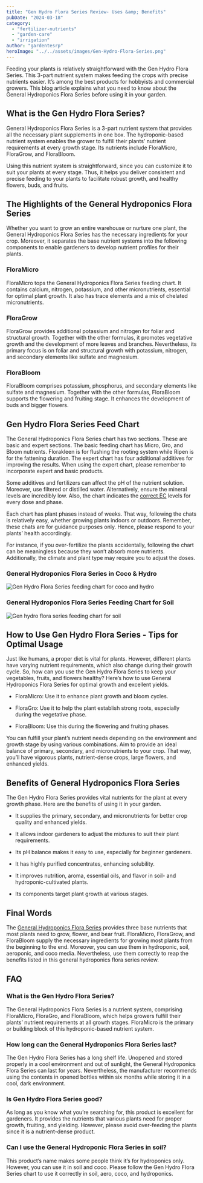 ```yaml
---
title: "Gen Hydro Flora Series Review- Uses &amp; Benefits"
pubDate: "2024-03-18"
category: 
  - "fertilizer-nutrients"
  - "garden-care"
  - "irrigation"
author: "gardentesrp"
heroImage: "../../assets/images/Gen-Hydro-Flora-Series.png"
---
```


Feeding your plants is relatively straightforward with the Gen Hydro Flora Series. This 3-part nutrient system makes feeding the crops with precise nutrients easier. It’s among the best products for hobbyists and commercial growers. This blog article explains what you need to know about the General Hydroponics Flora Series before using it in your garden.

## What is the Gen Hydro Flora Series?

General Hydroponics Flora Series is a 3-part nutrient system that provides all the necessary plant supplements in one box. The hydroponic-based nutrient system enables the grower to fulfill their plants’ nutrient requirements at every growth stage. Its nutrients include FloraMicro, FloraGrow, and FloraBloom.

Using this nutrient system is straightforward, since you can customize it to suit your plants at every stage. Thus, it helps you deliver consistent and precise feeding to your plants to facilitate robust growth, and healthy flowers, buds, and fruits.

## The Highlights of the General Hydroponics Flora Series

Whether you want to grow an entire warehouse or nurture one plant, the General Hydroponics Flora Series has the necessary ingredients for your crop. Moreover, it separates the base nutrient systems into the following components to enable gardeners to develop nutrient profiles for their plants.

### FloraMicro

FloraMicro tops the General Hydroponics Flora Series feeding chart. It contains calcium, nitrogen, potassium, and other micronutrients, essential for optimal plant growth. It also has trace elements and a mix of chelated micronutrients.

### FloraGrow

FloraGrow provides additional potassium and nitrogen for foliar and structural growth. Together with the other formulas, it promotes vegetative growth and the development of more leaves and branches. Nevertheless, its primary focus is on foliar and structural growth with potassium, nitrogen, and secondary elements like sulfate and magnesium.

### FloraBloom

FloraBloom comprises potassium, phosphorus, and secondary elements like sulfate and magnesium. Together with the other formulas, FloraBloom supports the flowering and fruiting stage. It enhances the development of buds and bigger flowers.

## Gen Hydro Flora Series Feed Chart

The General Hydroponics Flora Series chart has two sections. These are basic and expert sections. The basic feeding chart has Micro, Gro, and Bloom nutrients. Florakleen is for flushing the rooting system while Ripen is for the fattening duration. The expert chart has four additional additives for improving the results. When using the expert chart, please remember to incorporate expert and basic products.

Some additives and fertilizers can affect the pH of the nutrient solution. Moreover, use filtered or distilled water. Alternatively, ensure the mineral levels are incredibly low. Also, the chart indicates the [correct EC](https://garden.gnmnetworks.com/best-ec-meter-for-hydroponics-top-5-reviews/) levels for every dose and phase.

Each chart has plant phases instead of weeks. That way, following the chats is relatively easy, whether growing plants indoors or outdoors. Remember, these chats are for guidance purposes only. Hence, please respond to your plants’ health accordingly.

For instance, if you over-fertilize the plants accidentally, following the chart can be meaningless because they won’t absorb more nutrients. Additionally, the climate and plant type may require you to adjust the doses.

### General Hydroponics Flora Series in Coco & Hydro

![Gen Hydro Flora Series feeding chart for coco and hydro](images/General-Hydroponics-Flora-Series-feeding-chart-1024x470.jpeg)

### General Hydroponics Flora Series Feeding Chart for Soil

![Gen hydro flora series feeding chart for soil](images/General-Hydroponics-Flora-Series-Feeding-Chart-for-Soil-1024x470.jpeg)

## How to Use Gen Hydro Flora Series - Tips for Optimal Usage

Just like humans, a proper diet is vital for plants. However, different plants have varying nutrient requirements, which also change during their growth cycle. So, how can you use the Gen Hydro Flora Series to keep your vegetables, fruits, and flowers healthy? Here’s how to use General Hydroponics Flora Series for optimal growth and excellent yields.

- FloraMicro: Use it to enhance plant growth and bloom cycles.

- FloraGro: Use it to help the plant establish strong roots, especially during the vegetative phase.

- FloraBloom: Use this during the flowering and fruiting phases.

You can fulfill your plant’s nutrient needs depending on the environment and growth stage by using various combinations. Aim to provide an ideal balance of primary, secondary, and micronutrients to your crop. That way, you’ll have vigorous plants, nutrient-dense crops, large flowers, and enhanced yields.

## Benefits of General Hydroponics Flora Series

The Gen Hydro Flora Series provides vital nutrients for the plant at every growth phase. Here are the benefits of using it in your garden.

- It supplies the primary, secondary, and micronutrients for better crop quality and enhanced yields.

- It allows indoor gardeners to adjust the mixtures to suit their plant requirements.

- Its pH balance makes it easy to use, especially for beginner gardeners.

- It has highly purified concentrates, enhancing solubility.

- It improves nutrition, aroma, essential oils, and flavor in soil- and hydroponic-cultivated plants.

- Its components target plant growth at various stages.

## Final Words

The [General Hydroponics Flora Series](https://generalhydroponics.com/products/floraseries/) provides three base nutrients that most plants need to grow, flower, and bear fruit. FloraMicro, FloraGrow, and FloraBloom supply the necessary ingredients for growing most plants from the beginning to the end. Moreover, you can use them in hydroponic, soil, aeroponic, and coco media. Nevertheless, use them correctly to reap the benefits listed in this general hydroponics flora series review.

## FAQ

### What is the Gen Hydro Flora Series?

The General Hydroponics Flora Series is a nutrient system, comprising FloraMicro, FloraGro, and FloraBloom, which helps growers fulfill their plants’ nutrient requirements at all growth stages. FloraMicro is the primary or building block of this hydroponic-based nutrient system.

### How long can the General Hydroponics Flora Series last?

The Gen Hydro Flora Series has a long shelf life. Unopened and stored properly in a cool environment and out of sunlight, the General Hydroponics Flora Series can last for years. Nevertheless, the manufacturer recommends using the contents in opened bottles within six months while storing it in a cool, dark environment.

### Is Gen Hydro Flora Series good?

As long as you know what you’re searching for, this product is excellent for gardeners. It provides the nutrients that various plants need for proper growth, fruiting, and yielding. However, please avoid over-feeding the plants since it is a nutrient-dense product.

### Can I use the General Hydroponic Flora Series in soil?

This product’s name makes some people think it’s for hydroponics only. However, you can use it in soil and coco. Please follow the Gen Hydro Flora Series chart to use it correctly in soil, aero, coco, and hydroponics.
